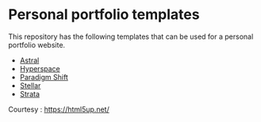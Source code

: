 # Personal portfolio templates

This repository has the following templates that can be used for a personal portfolio website. 

 - [Astral](http://cervere.github.io/portfolio-templates/astral/)
 - [Hyperspace](http://cervere.github.io/portfolio-templates/hyperspace/)
 - [Paradigm Shift](http://cervere.github.io/portfolio-templates/paradigm-shift/)
 - [Stellar](http://cervere.github.io/portfolio-templates/stellar/)
 - [Strata](http://cervere.github.io/portfolio-templates/strata/)

 Courtesy : https://html5up.net/